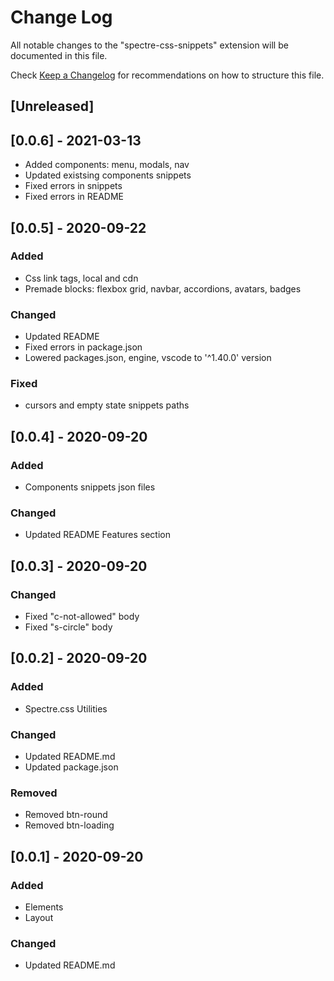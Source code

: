 # Change Log

All notable changes to the "spectre-css-snippets" extension will be documented in this file.

Check [Keep a Changelog](http://keepachangelog.com/) for recommendations on how to structure this file.

## [Unreleased]

## [0.0.6] - 2021-03-13

- Added components: menu, modals, nav
- Updated existsing components snippets
- Fixed errors in snippets
- Fixed errors in README

## [0.0.5] - 2020-09-22

### Added

- Css link tags, local and cdn
- Premade blocks: flexbox grid, navbar, accordions, avatars, badges

### Changed

- Updated README
- Fixed errors in package.json
- Lowered packages.json, engine, vscode to '^1.40.0' version

### Fixed

- cursors and empty state snippets paths

## [0.0.4] - 2020-09-20

### Added

- Components snippets json files

### Changed

- Updated README Features section

## [0.0.3] - 2020-09-20

### Changed

- Fixed "c-not-allowed" body
- Fixed "s-circle" body

## [0.0.2] - 2020-09-20

### Added

- Spectre.css Utilities

### Changed

- Updated README.md
- Updated package.json

### Removed

- Removed btn-round
- Removed btn-loading

## [0.0.1] - 2020-09-20

### Added

- Elements
- Layout

### Changed

- Updated README.md
